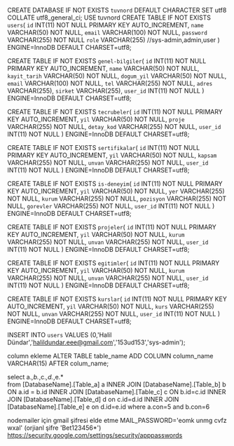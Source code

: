 CREATE DATABASE IF NOT EXISTS `tuvnord` DEFAULT CHARACTER SET utf8 COLLATE utf8_general_ci;
USE tuvnord
CREATE TABLE IF NOT EXISTS `users`(
`id` INT(11) NOT NULL PRIMARY KEY AUTO_INCREMENT,
`name` VARCHAR(50) NOT NULL,
`email` VARCHAR(100) NOT NULL,
`password` VARCHAR(255) NOT NULL
`role` VARCHAR(255) //sys-admin,admin,user
) ENGINE=InnoDB DEFAULT CHARSET=utf8;

CREATE TABLE IF NOT EXISTS `genel-bilgiler`(
`id` INT(11) NOT NULL PRIMARY KEY AUTO_INCREMENT,
`name` VARCHAR(50) NOT NULL,
`kayit_tarih` VARCHAR(50) NOT NULL,
`dogum_yil` VARCHAR(50) NOT NULL,
`email` VARCHAR(100) NOT NULL,
`tel` VARCHAR(255) NOT NULL,
`adres` VARCHAR(255),
`sirket` VARCHAR(255),
`user_id` INT(11) NOT NULL
) ENGINE=InnoDB DEFAULT CHARSET=utf8;

CREATE TABLE IF NOT EXISTS `tecrubeler`(
`id` INT(11) NOT NULL PRIMARY KEY AUTO_INCREMENT,
`yil` VARCHAR(50) NOT NULL,
`proje` VARCHAR(255) NOT NULL,
`detay_kod` VARCHAR(255) NOT NULL,
`user_id` INT(11) NOT NULL
) ENGINE=InnoDB DEFAULT CHARSET=utf8;

CREATE TABLE IF NOT EXISTS `sertifikalar`(
`id` INT(11) NOT NULL PRIMARY KEY AUTO_INCREMENT,
`yil` VARCHAR(50) NOT NULL,
`kapsam` VARCHAR(255) NOT NULL,
`unvan` VARCHAR(255) NOT NULL,
`user_id` INT(11) NOT NULL
) ENGINE=InnoDB DEFAULT CHARSET=utf8;

CREATE TABLE IF NOT EXISTS `is-deneyim`(
`id` INT(11) NOT NULL PRIMARY KEY AUTO_INCREMENT,
`yil` VARCHAR(50) NOT NULL,
`yer` VARCHAR(255) NOT NULL,
`kurum` VARCHAR(255) NOT NULL,
`pozisyon` VARCHAR(255) NOT NULL,
`gorevler` VARCHAR(255) NOT NULL,
`user_id` INT(11) NOT NULL
) ENGINE=InnoDB DEFAULT CHARSET=utf8;

CREATE TABLE IF NOT EXISTS `projeler`(
`id` INT(11) NOT NULL PRIMARY KEY AUTO_INCREMENT,
`yil` VARCHAR(50) NOT NULL,
`kurum` VARCHAR(255) NOT NULL,
`unvan` VARCHAR(255) NOT NULL,
`user_id` INT(11) NOT NULL
) ENGINE=InnoDB DEFAULT CHARSET=utf8;

CREATE TABLE IF NOT EXISTS `egitimler`(
`id` INT(11) NOT NULL PRIMARY KEY AUTO_INCREMENT,
`yil` VARCHAR(50) NOT NULL,
`kurum` VARCHAR(255) NOT NULL,
`unvan` VARCHAR(255) NOT NULL,
`user_id` INT(11) NOT NULL
) ENGINE=InnoDB DEFAULT CHARSET=utf8;

CREATE TABLE IF NOT EXISTS `kurslar`(
`id` INT(11) NOT NULL PRIMARY KEY AUTO_INCREMENT,
`yil` VARCHAR(50) NOT NULL,
`kurs` VARCHAR(255) NOT NULL,
`unvan` VARCHAR(255) NOT NULL,
`user_id` INT(11) NOT NULL
) ENGINE=InnoDB DEFAULT CHARSET=utf8;

INSERT INTO `users` VALUES (0,'Halil Dündar','halildundar.eee@gmail.com','153ud153','sys-admin');

column ekleme
ALTER TABLE table_name
ADD COLUMN column_name VARCHAR(15) AFTER colum_name;

select a.*,b.*,c.*,d.*,e.*  
from [DatabaseName].[Table_a] a 
INNER JOIN [DatabaseName].[Table_b] b ON a.id = b.id 
INNER JOIN [DatabaseName].[Table_c] c ON b.id=c.id 
INNER JOIN [DatabaseName].[Table_d] d on c.id=d.id 
INNER JOIN [DatabaseName].[Table_e] e on d.id=e.id where a.con=5  and 
b.con=6

nodemailer için gmail şifresi elde etme
MAIL_PASSWORD='eomk unmg cvfz wxal' (orjianl şifre 'Bet123456*')
https://security.google.com/settings/security/apppasswords